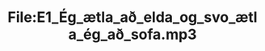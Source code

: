 ---
title: File:E1_Ég_ætla_að_elda_og_svo_ætla_ég_að_sofa.mp3
recording of: Ég ætla að elda og svo ætla ég að sofa.
reading speed: slow
speaker: E
license: CC0
---